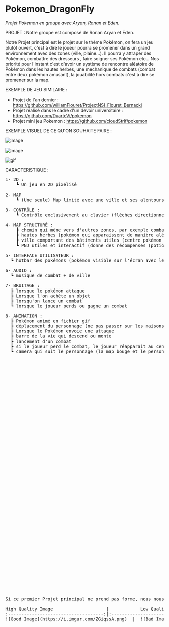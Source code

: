 # **Pokemon_DragonFly**

*Projet Pokemon en groupe avec Aryan, Ronan et Eden.*

PROJET :
Notre groupe est composé de Ronan Aryan et Eden.

Notre Projet principal est le projet sur le thème Pokémon, on fera un jeu plutôt ouvert, c'est à dire le joueur pourra se promener dans un grand environnement avec des zones (ville, plaine...). Il pourra y attraper des Pokémon, combattre des dresseurs , faire soigner ses Pokémon etc... Nos priorité pour l'instant c'est d'avoir un système de rencontre aléatoire de Pokémon dans les hautes herbes, une mechanique de combats (combat entre deux pokémon amusant), la jouabilité hors combats c'est à dire se promener sur la map.

EXEMPLE DE JEU SIMILAIRE :


- Projet de l'an dernier : https://github.com/williamFlouret/ProjectNSI_Flouret_Bernacki
- Projet réalisé dans le cadre d'un devoir universitaire : https://github.com/DuarteVi/pokemon
- Projet mini jeu Pokemon : https://github.com/cloudStrif/pokemon

EXEMPLE VISUEL DE CE QU'ON SOUHAITE FAIRE :

![image](https://user-images.githubusercontent.com/95481171/145786051-32a6f91d-5258-4a9d-912d-7aad599d7e72.png)  

![image](https://user-images.githubusercontent.com/95481171/145786189-3ab1e07e-30dd-4a49-9818-7fa5891420f2.png)

![gif](https://64.media.tumblr.com/61606b0eb6a0e85f5808ead926536e2f/tumblr_nipbgzqf8o1t0pgjqo1_640.gifv)


CARACTERISTIQUE :


<pre>1- 2D :
    ┗ Un jeu en 2D pixelisé

2- MAP 
    ┗ (Une seule) Map limité avec une ville et ses alentours, assez grande pour s'y aventurer
    
3- CONTRÔLE : 
    ┗ Contrôle exclusivement au clavier (flèches directionnelles + entré / espace / souris)
    
4- MAP STRUCTURÉ :
    ┣ chemin qui mène vers d'autres zones, par exemple combat, découverte ou bien la ville avec tous ses batiments
    ┣ hautes herbes (pokémon qui apparaissent de manière aléatoire)
    ┣ ville comportant des bâtiments utiles (centre pokémon servant a soigner ses pokémon), accessible + exécutable et aussi un magasin pour acheter ses potions
    ┗ PNJ utiles et interactif (donne des récompenses (potions, pokéballs) + possibilité de les combattre )
    
5- INTERFACE UTILISATEUR :
  ┗ hotbar des pokémons (pokémon visible sur l'écran avec leur barres de vies)

6- AUDIO :
  ┗ musique de combat + de ville 

7- BRUITAGE :
  ┣ lorsque le pokémon attaque
  ┣ Lorsque l'on achète un objet
  ┣ lorsqu'on lance un combat
  ┗ lorsque le joueur perds ou gagne un combat

8- ANIMATION :
  ┣ Pokémon animé en fichier gif
  ┣ déplacement du personnage (ne pas passer sur les maisons, arbres etc..)
  ┣ Lorsque le Pokémon envoie une attaque
  ┣ barre de la vie qui descend ou monte
  ┣ lancement d'un combat
  ┣ si le joueur perd le combat, le joueur réapparait au centre pokemon
  ┗ camera qui suit le personnage (la map bouge et le personnage reste au centre)

<br/>
<br/>
<br/>
<br/>
<br/>
<br/>
<br/>
<br/>
<br/>
<br/>
<br/>
<br/>
<br/>
<br/>
<br/>
<br/>
<br/>
<br/>
<br/>
<br/>
<br/>
<br/>



Si ce premier Projet principal ne prend pas forme, nous nous orienterons vers un jeu qui a pour thème le combat, on s'inspire du fameux jeu de combat Super Smash Bros pour le faire, c'est un jeu 1 contre 1, joueur contre joueur ou joueur contre robot (intelligence artificielle) . Le joueur peut incarner plusieurs personnages emblématique du monde du Jeu vidéo par exemple Mario, Pikachu, Link, Donkey Kong... contre d'autre personnages issues de différents Jeux Videos aussi, le combat se passe sur une plateforme aérienne avec plusieurs type de combos possible.

High Quality Image                    |            Low Quality Image
:------------------------------------:|:-------------------------------------:
![Good Image](https://i.imgur.com/ZGiqssA.png)  |  ![Bad Image](https://i.imgur.com/1do94BE.png)



